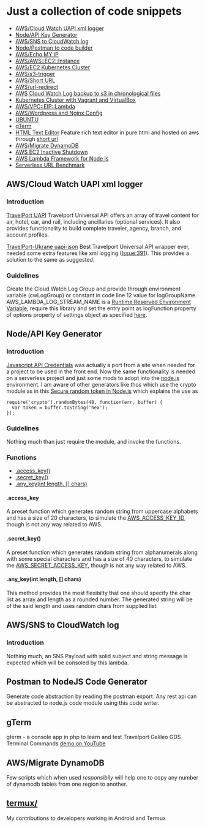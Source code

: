 # Just a collection of code snippets

* [AWS/Cloud Watch UAPI xml logger](./aws/cloud-watch-uapi-xml-logger.js) 
* [Node/API Key Generator](./node/api-key.js)
* [AWS/SNS to CloudWatch log](./aws/sns-cw-log.js)
* [Node/Postman to code builder](./node/generator.js)
* [AWS/Echo MY IP](./aws/echo-my-ip)
* [AWS/AWS::EC2::Instance](./aws/aws-ec2-sam)
* [AWS/EC2 Kubernetes Cluster](./aws/aws-cf-kubecluster)
* [AWS/s3-trigger](./aws/s3-trigger/)
* [AWS/Short URL](./aws/short-url/README.md)
* [AWS/url-redirect](./aws/url-redirect/README.md)
* [AWS Cloud Watch Log backup to s3 in chronological files](./aws/cw-to-s3/)
* [Kubernetes Cluster with Vagrant and VirtualBox](./kubernetes-cluster)
* [AWS/VPC::EIP::Lambda](./aws/vpc-eip-lambda)
* [AWS/Wordpress and Nginx Config](./aws/lemp-wp-config)
* [UBUNTU](./ubuntu/)
* [gTerm](./gterm/)
* [HTML Text Editor](./textedit) Feature rich text editor in pure html and hosted on aws through [short url](https://bz2.in/texdit)
* [AWS/Migrate DynamoDB](./aws/migrate-dynamodb/)
* [AWS EC2 Inactive Shutdown](./aws/ec2-inactivity-shutdown/)
* [AWS Lambda Framework for Node js](./aws/aws-nodejs-lambda-framework)
* [Serverless URL Benchmark](./aws/serverless-web-bench/)
## AWS/Cloud Watch UAPI xml logger

### Introduction

[TravelPort UAPI](https://support.travelport.com/webhelp/uapi/uAPI.htm) Travelport Universal API offers an array of travel content for air, hotel, car, and rail, including ancillaries (optional services). It also provides functionality to build complete traveler, agency, branch, and account profiles. 

[TravelPort-Ukrane uapi-json](https://github.com/Travelport-Ukraine/uapi-json) Best Travelport Universal API wrapper ever, needed some extra features like xml logging ([Issue:391](https://github.com/Travelport-Ukraine/uapi-json/issues/391#issuecomment-595560699)). This provides a solution to the same as suggested.

### Guidelines

Create the Cloud Watch Log Group and provide through environment variable (cwLogGroup) or constant in code line 12 value for logGroupName. AWS_LAMBDA_LOG_STREAM_NAME is a [Runtime Reserved Environment Variable](https://docs.aws.amazon.com/lambda/latest/dg/configuration-envvars.html), require this library and set the entry point as logFunction property of options property of settings object as specified [here](https://github.com/Travelport-Ukraine/uapi-json#options). 


## Node/API Key Generator

### Introduction

[Javascript API Credentials](http://www.php-trivandrum.org/code-snippets/javascript-api-credentials-just-a-port/) was actually a port from a site when needed for a project to be used in the front end. Now the same functionality is needed on a serverless project and just some mods to adopt into the [node.js](https://nodejs.org/) environment. I am aware of other generators like thos which use the crypto module as in this [Secure random token in Node.js](https://stackoverflow.com/questions/8855687/secure-random-token-in-node-js) which explains the use as 

```
require('crypto').randomBytes(48, function(err, buffer) {
  var token = buffer.toString('hex');
});
```

### Guidelines

Nothing much than just require the module, and invoke the functions. 

### Functions

* [.access_key()](#access_key)
* [.secret_key()](#secret_key)
* [.any_key(int length, [] chars)](#any_key)

<a name="access_key"></a>
#### .access_key

A preset function which generates random string from uppercase alphabets and has a size of 20 characters, to simulate the [AWS_ACCESS_KEY_ID](https://docs.aws.amazon.com/general/latest/gr/aws-sec-cred-types.html#access-keys-and-secret-access-keys), though is not any way related to AWS.


<a name="secret_key"></a>
#### .secret_key()

A preset function which generates random string from alphanumerals along with some special characters and has a size of 40 characters, to simulate the [AWS_SECRET_ACCESS_KEY](https://docs.aws.amazon.com/general/latest/gr/aws-sec-cred-types.html#access-keys-and-secret-access-keys), though is not any way related to AWS.

<a name="any_key"></a>
#### .any_key(int length, [] chars)

This method provides the most flexibilty that one should specify the char list as array and length as a rounded number. The generated string will be of the said length and uses random chars from supplied list. 

## AWS/SNS to CloudWatch log

### Introduction

Nothing much, an SNS Payload with solid subject and string message is expected which will be consoled by this lambda.

## Postman to NodeJS Code Generator

Generate code abstraction by reading the postman export. Any rest api can be abstracted to node.js code module using this code writer.

## gTerm

gterm - a console app in php to learn and test Travelport Galileo GDS Terminal Commands [demo on YouTube](https://youtu.be/30wohPsWBa4)

## AWS/Migrate DynamoDB

Few scripts which when used *responsibily* will help one to copy any number of dynamodb tables from one region to another. 

## [termux/](termux/)

My contributions to developers working in Android and Termux

